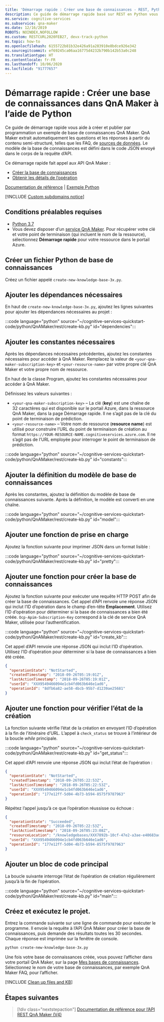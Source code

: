 ```yaml
---
title: 'Démarrage rapide : Créer une base de connaissances - REST, Python - QnA Maker'
description: Ce guide de démarrage rapide basé sur REST en Python vous guide dans la création, par programmation, d’un exemple de base de connaissances QnA Maker qui apparaîtra dans le tableau de bord Azure de votre compte d’API Cognitive Services.
ms.service: cognitive-services
ms.subservice: qna-maker
ms.date: 12/16/2019
ROBOTS: NOINDEX,NOFOLLOW
ms.custom: RESTCURL2020FEB27, devx-track-python
ms.topic: how-to
ms.openlocfilehash: 6155722b81b32e426a91a283910e8bdce926e342
ms.sourcegitcommit: ef69245ca06aa16775d4232b790b142b53a0c248
ms.translationtype: HT
ms.contentlocale: fr-FR
ms.lasthandoff: 10/06/2020
ms.locfileid: "91777657"
---
```

# <a name="quickstart-create-a-knowledge-base-in-qna-maker-using-python"></a>Démarrage rapide : Créer une base de connaissances dans QnA Maker à l’aide de Python

Ce guide de démarrage rapide vous aide à créer et publier par programmation un exemple de base de connaissances QnA Maker. QnA Maker extrait automatiquement les questions et les réponses à partir du contenu semi-structuré, telles que les FAQ, de [sources de données](../Concepts/knowledge-base.md). Le modèle de la base de connaissances est défini dans le code JSON envoyé dans le corps de la requête d’API.

Ce démarrage rapide fait appel aux API QnA Maker :
* [Créer la base de connaissances](https://docs.microsoft.com/rest/api/cognitiveservices/qnamaker/knowledgebase/create)
* [Obtenir les détails de l’opération](https://docs.microsoft.com/rest/api/cognitiveservices/qnamaker/operations/getdetails)

[Documentation de référence](https://docs.microsoft.com/rest/api/cognitiveservices/qnamaker/knowledgebase) | [Exemple Python](https://github.com/Azure-Samples/cognitive-services-qnamaker-python/blob/master/documentation-samples/quickstarts/create-knowledge-base/create-new-knowledge-base-3x.py)

[!INCLUDE [Custom subdomains notice](../../../../includes/cognitive-services-custom-subdomains-note.md)]

## <a name="prerequisites"></a>Conditions préalables requises

* [Python 3.7](https://www.python.org/downloads/)
* Vous devez disposer d’un [service QnA Maker](../How-To/set-up-qnamaker-service-azure.md). Pour récupérer votre clé et votre point de terminaison (qui incluent le nom de la ressource), sélectionnez **Démarrage rapide** pour votre ressource dans le portail Azure.

## <a name="create-a-knowledge-base-python-file"></a>Créer un fichier Python de base de connaissances

Créez un fichier appelé `create-new-knowledge-base-3x.py`.

## <a name="add-the-required-dependencies"></a>Ajouter les dépendances nécessaires

En haut de `create-new-knowledge-base-3x.py`, ajoutez les lignes suivantes pour ajouter les dépendances nécessaires au projet :

:::code language="python" source="~/cognitive-services-quickstart-code/python/QnAMaker/rest/create-kb.py" id="dependencies":::

## <a name="add-the-required-constants"></a>Ajouter les constantes nécessaires
Après les dépendances nécessaires précédentes, ajoutez les constantes nécessaires pour accéder à QnA Maker. Remplacez la valeur de `<your-qna-maker-subscription-key>` et `<your-resource-name>` par votre propre clé QnA Maker et votre propre nom de ressource.

En haut de la classe Program, ajoutez les constantes nécessaires pour accéder à QnA Maker.

Définissez les valeurs suivantes :

* `<your-qna-maker-subscription-key>` – La clé (**key**) est une chaîne de 32 caractères qui est disponible sur le portail Azure, dans la ressource QnA Maker, dans la page Démarrage rapide. Il ne s’agit pas de la clé du point de terminaison de prédiction.
* `<your-resource-name>` – Votre nom de ressource (**resource name**) est utilisé pour construire l’URL du point de terminaison de création au format `https://YOUR-RESOURCE-NAME.cognitiveservices.azure.com`. Il ne s’agit pas de l’URL employée pour interroger le point de terminaison de prédiction.

:::code language="python" source="~/cognitive-services-quickstart-code/python/QnAMaker/rest/create-kb.py" id="constants":::

## <a name="add-the-kb-model-definition"></a>Ajouter la définition du modèle de base de connaissances

Après les constantes, ajoutez la définition du modèle de base de connaissances suivante. Après la définition, le modèle est converti en une chaîne.

:::code language="python" source="~/cognitive-services-quickstart-code/python/QnAMaker/rest/create-kb.py" id="model":::

## <a name="add-supporting-function"></a>Ajouter une fonction de prise en charge

Ajoutez la fonction suivante pour imprimer JSON dans un format lisible :

:::code language="python" source="~/cognitive-services-quickstart-code/python/QnAMaker/rest/create-kb.py" id="pretty":::

## <a name="add-function-to-create-kb"></a>Ajouter une fonction pour créer la base de connaissances

Ajoutez la fonction suivante pour exécuter une requête HTTP POST afin de créer la base de connaissances.
Cet appel d’API renvoie une réponse JSON qui inclut l’ID d’opération dans le champ d’en-tête **Emplacement**. Utilisez l’ID d’opération pour déterminer si la base de connaissances a bien été créée. `Ocp-Apim-Subscription-Key` correspond à la clé de service QnA Maker, utilisée pour l’authentification.

:::code language="python" source="~/cognitive-services-quickstart-code/python/QnAMaker/rest/create-kb.py" id="create_kb":::

Cet appel d’API renvoie une réponse JSON qui inclut l’ID d’opération. Utilisez l’ID d’opération pour déterminer si la base de connaissances a bien été créée.

```JSON
{
  "operationState": "NotStarted",
  "createdTimestamp": "2018-09-26T05:19:01Z",
  "lastActionTimestamp": "2018-09-26T05:19:01Z",
  "userId": "XXX9549466094e1cb4fd063b646e1ad6",
  "operationId": "8dfb6a82-ae58-4bcb-95b7-d1239ae25681"
}
```

## <a name="add-function-to-check-creation-status"></a>Ajouter une fonction pour vérifier l’état de la création

La fonction suivante vérifie l’état de la création en envoyant l’ID d’opération à la fin de l’itinéraire d’URL. L’appel à `check_status` se trouve à l’intérieur de la boucle _while_ principale.

:::code language="python" source="~/cognitive-services-quickstart-code/python/QnAMaker/rest/create-kb.py" id="get_status":::

Cet appel d’API renvoie une réponse JSON qui inclut l’état de l’opération :

```JSON
{
  "operationState": "NotStarted",
  "createdTimestamp": "2018-09-26T05:22:53Z",
  "lastActionTimestamp": "2018-09-26T05:22:53Z",
  "userId": "XXX9549466094e1cb4fd063b646e1ad6",
  "operationId": "177e12ff-5d04-4b73-b594-8575f9787963"
}
```

Répétez l’appel jusqu’à ce que l’opération réussisse ou échoue :

```JSON
{
  "operationState": "Succeeded",
  "createdTimestamp": "2018-09-26T05:22:53Z",
  "lastActionTimestamp": "2018-09-26T05:23:08Z",
  "resourceLocation": "/knowledgebases/XXX7892b-10cf-47e2-a3ae-e40683adb714",
  "userId": "XXX9549466094e1cb4fd063b646e1ad6",
  "operationId": "177e12ff-5d04-4b73-b594-8575f9787963"
}
```

## <a name="add-main-code-block"></a>Ajouter un bloc de code principal
La boucle suivante interroge l’état de l’opération de création régulièrement jusqu’à la fin de l’opération.

:::code language="python" source="~/cognitive-services-quickstart-code/python/QnAMaker/rest/create-kb.py" id="main":::

## <a name="build-and-run-the-program"></a>Créez et exécutez le projet.

Entrez la commande suivante sur une ligne de commande pour exécuter le programme. Il envoie la requête à l’API QnA Maker pour créer la base de connaissances, puis demande des résultats toutes les 30 secondes. Chaque réponse est imprimée sur la fenêtre de console.

```bash
python create-new-knowledge-base-3x.py
```

Une fois votre base de connaissances créée, vous pouvez l’afficher dans votre portail QnA Maker, sur la page [Mes bases de connaissances](https://www.qnamaker.ai/Home/MyServices). Sélectionnez le nom de votre base de connaissances, par exemple QnA Maker FAQ, pour l’afficher.

[!INCLUDE [Clean up files and KB](../../../../includes/cognitive-services-qnamaker-quickstart-cleanup-resources.md)]

## <a name="next-steps"></a>Étapes suivantes

> [!div class="nextstepaction"]
> [Documentation de référence pour l’API REST QnA Maker (V4)](https://go.microsoft.com/fwlink/?linkid=2092179)
